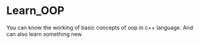 # Learn_OOP
You can know the working of basic concepts of oop in c++ language.
And can also learn something new.
